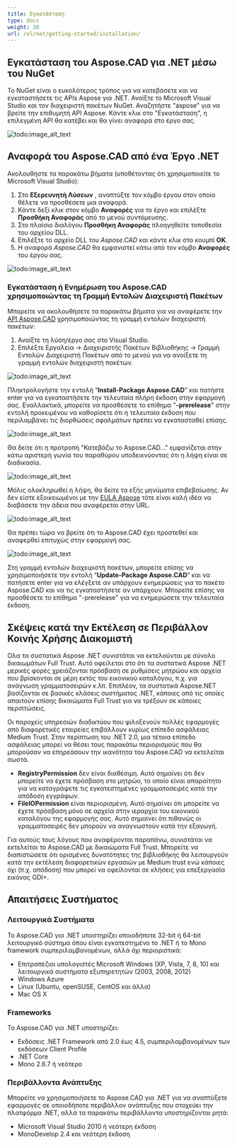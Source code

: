 ```yaml
---
title: Εγκατάσταση
type: docs
weight: 30
url: /el/net/getting-started/installation/
---
```


## **Εγκατάσταση του Aspose.CAD για .NET μέσω του NuGet**

Το NuGet είναι ο ευκολότερος τρόπος για να κατεβάσετε και να εγκαταστήσετε τις APIs Aspose για .NET. Ανοίξτε το Microsoft Visual Studio και τον διαχειριστή πακέτων NuGet. Αναζητήστε "aspose" για να βρείτε την επιθυμητή API Aspose. Κάντε κλικ στο "Εγκατάσταση", η επιλεγμένη API θα κατέβει και θα γίνει αναφορά στο έργο σας.

![todo:image_alt_text](/cad/_assets/install/installation_1.png)

## **Αναφορά του Aspose.CAD από ένα Έργο .NET**

Ακολουθήστε τα παρακάτω βήματα (υποθέτοντας ότι χρησιμοποιείτε το Microsoft Visual Studio):

1. Στο **Εξερευνητή Λύσεων** , αναπτύξτε τον κόμβο έργου στον οποίο θέλετε να προσθέσετε μια αναφορά.
1. Κάντε δεξί κλικ στον κόμβο **Αναφορές** για το έργο και επιλέξτε **Προσθήκη Αναφοράς** από το μενού συντόμευσης.
1. Στο πλαίσιο διαλόγου **Προσθήκη Αναφοράς** πλοηγηθείτε τοποθεσία του αρχείου DLL.
1. Επιλέξτε το αρχείο DLL του *Aspose.CAD* και κάντε κλικ στο κουμπί **OK**.
1. Η αναφορά *Aspose.CAD* θα εμφανιστεί κάτω από τον κόμβο **Αναφορές** του έργου σας.

![todo:image_alt_text](/cad/_assets/install/installation_2.png)

### **Εγκατάσταση ή Ενημέρωση του Aspose.CAD χρησιμοποιώντας τη Γραμμή Εντολών Διαχειριστή Πακέτων**

Μπορείτε να ακολουθήσετε τα παρακάτω βήματα για να αναφέρετε την [API Aspose.CAD](https://www.nuget.org/packages/Aspose.CAD/) χρησιμοποιώντας τη γραμμή εντολών διαχειριστή πακέτων:

1. Ανοίξτε τη λύση/έργο σας στο Visual Studio.
1. Επιλέξτε Εργαλεία -> Διαχειριστής Πακέτων Βιβλιοθήκης -> Γραμμή Εντολών Διαχειριστή Πακέτων από το μενού για να ανοίξετε τη γραμμή εντολών διαχειριστή πακέτων.

![todo:image_alt_text](/cad/_assets/install/installation_3.png)

Πληκτρολογήστε την εντολή “**Install-Package Aspose.CAD**” και πατήστε enter για να εγκαταστήσετε την τελευταία πλήρη έκδοση στην εφαρμογή σας. Εναλλακτικά, μπορείτε να προσθέσετε το επίθημα "**-prerelease**" στην εντολή προκειμένου να καθορίσετε ότι η τελευταία έκδοση που περιλαμβάνει τις διορθώσεις σφαλμάτων πρέπει να εγκατασταθεί επίσης.

![todo:image_alt_text](/cad/_assets/install/installation_4.png)

Θα δείτε ότι η προτροπή "Κατεβάζω το Aspose.CAD..." εμφανίζεται στην κάτω αριστερή γωνία του παραθύρου υποδεικνύοντας ότι η λήψη είναι σε διαδικασία. 

![todo:image_alt_text](/cad/_assets/install/installation_5.png)

Μόλις ολοκληρωθεί η λήψη, θα δείτε τα εξής μηνύματα επιβεβαίωσης. Αν δεν είστε εξοικειωμένοι με την [EULA Aspose](https://about.aspose.com/legal/eula) τότε είναι καλή ιδέα να διαβάσετε την άδεια που αναφέρεται στην URL.

![todo:image_alt_text](/cad/_assets/install/installation_6.png)

Θα πρέπει τώρα να βρείτε ότι το Aspose.CAD έχει προστεθεί και αναφερθεί επιτυχώς στην εφαρμογή σας.

![todo:image_alt_text](/cad/_assets/install/installation_7.png)

Στη γραμμή εντολών διαχειριστή πακέτων, μπορείτε επίσης να χρησιμοποιήσετε την εντολή “**Update-Package Aspose.CAD**” και να πατήσετε enter για να ελέγξετε αν υπάρχουν ενημερώσεις για το πακέτο Aspose.CAD και να τις εγκαταστήσετε αν υπάρχουν. Μπορείτε επίσης να προσθέσετε το επίθημα "-prerelease" για να ενημερώσετε την τελευταία έκδοση.

## **Σκέψεις κατά την Εκτέλεση σε Περιβάλλον Κοινής Χρήσης Διακομιστή**

Ολα τα συστατικά Aspose .NET συνιστάται να εκτελούνται με σύνολο δικαιωμάτων Full Trust. Αυτό οφείλεται στο ότι τα συστατικά Aspose .NET μερικές φορές χρειάζονται πρόσβαση σε ρυθμίσεις μητρώου και αρχεία που βρίσκονται σε μέρη εκτός του εικονικού καταλόγου, π.χ. για ανάγνωση γραμματοσειρών κ.λπ. Επιπλέον, τα συστατικά Aspose.NET βασίζονται σε βασικές κλάσεις συστήματος .NET, κάποιες από τις οποίες απαιτούν επίσης δικαιώματα Full Trust για να τρέξουν σε κάποιες περιπτώσεις.

Οι παροχείς υπηρεσιών διαδικτύου που φιλοξενούν πολλές εφαρμογές από διαφορετικές εταιρείες επιβάλλουν κυρίως επίπεδο ασφάλειας Medium Trust. Στην περίπτωση του .NET 2.0, μια τέτοια επίπεδο ασφάλειας μπορεί να θέσει τους παρακάτω περιορισμούς που θα μπορούσαν να επηρεάσουν την ικανότητα του Aspose.CAD να εκτελείται σωστά.

- **RegistryPermission** δεν είναι διαθέσιμη. Αυτό σημαίνει ότι δεν μπορείτε να έχετε πρόσβαση στο μητρώο, το οποίο είναι απαραίτητο για να καταγράψετε τις εγκατεστημένες γραμματοσειρές κατά την απόδοση εγγράφων.
- **FileIOPermission** είναι περιορισμένη. Αυτό σημαίνει ότι μπορείτε να έχετε πρόσβαση μόνο σε αρχεία στην ιεραρχία του εικονικού καταλόγου της εφαρμογής σας. Αυτό σημαίνει ότι πιθανώς οι γραμματοσειρές δεν μπορούν να αναγνωστούν κατά την εξαγωγή.

Για αυτούς τους λόγους που αναφέρονται παραπάνω, συνιστάται να εκτελείται το Aspose.CAD με δικαιώματα Full Trust. Μπορείτε να διαπιστώσετε ότι ορισμένες δυνατότητες της βιβλιοθήκης θα λειτουργούν κατά την εκτέλεση διαφορετικών εργασιών με Medium trust ενώ κάποιες όχι (π.χ. απόδοση) που μπορεί να οφείλονται σε κλήσεις για επεξεργασία εικόνας GDI+.

## **Απαιτήσεις Συστήματος**

### **Λειτουργικά Συστήματα**

Το Aspose.CAD για .NET υποστηρίζει οποιοδήποτε 32-bit ή 64-bit λειτουργικό σύστημα όπου είναι εγκατεστημένο το .NET ή το Mono framework συμπεριλαμβανομένων, αλλά όχι περιοριστικά:

- Επιτραπέζιοι υπολογιστές Microsoft Windows (XP, Vista, 7, 8, 10) και λειτουργικά συστήματα εξυπηρετητών (2003, 2008, 2012)
- Windows Azure
- Linux (Ubuntu, openSUSE, CentOS και άλλα)
- Mac OS X

### **Frameworks**

Το Aspose.CAD για .NET υποστηρίζει:

- Εκδόσεις .NET Framework από 2.0 έως 4.5, συμπεριλαμβανομένων των εκδόσεων Client Profile
- .NET Core
- Mono 2.6.7 ή νεότερο

### **Περιβάλλοντα Ανάπτυξης**

Μπορείτε να χρησιμοποιήσετε το Aspose.CAD για .NET για να αναπτύξετε εφαρμογές σε οποιοδήποτε περιβάλλον ανάπτυξης που στοχεύει την πλατφόρμα .NET, αλλά τα παρακάτω περιβάλλοντα υποστηρίζονται ρητά:

- Microsoft Visual Studio 2010 ή νεότερη έκδοση
- MonoDevelop 2.4 και νεότερη έκδοση
